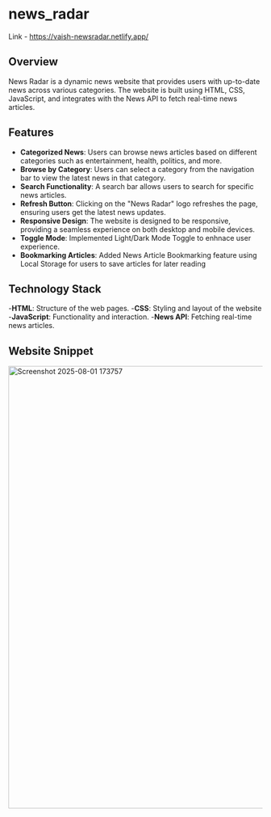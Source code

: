 # news_radar
Link - https://vaish-newsradar.netlify.app/
## Overview
News Radar is a dynamic news website that provides users with up-to-date news across various categories. The website is built using HTML, CSS, JavaScript, and integrates with the News API to fetch real-time news articles.

## Features
- **Categorized News**: Users can browse news articles based on different categories such as entertainment, health, politics, and more.
- **Browse by Category**: Users can select a category from the navigation bar to view the latest news in that category.
- **Search Functionality**: A search bar allows users to search for specific news articles.
- **Refresh Button**: Clicking on the "News Radar" logo refreshes the page, ensuring users get the latest news updates.
- **Responsive Design**: The website is designed to be responsive, providing a seamless experience on both desktop and mobile devices.
- **Toggle Mode**: Implemented Light/Dark Mode Toggle to enhnace user experience.
- **Bookmarking Articles**: Added News Article Bookmarking feature using Local Storage for users to save articles for later reading
## Technology Stack
-**HTML**: Structure of the web pages.
-**CSS**:  Styling and layout of the website
-**JavaScript**: Functionality and interaction.
-**News API**: Fetching real-time news articles.

## Website Snippet
<img width="1560" height="876" alt="Screenshot 2025-08-01 173757" src="https://github.com/user-attachments/assets/4632cf2a-8517-433e-88c9-d29a2bf7051b" />

  
